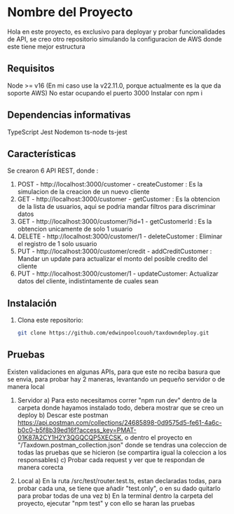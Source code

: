 # Nombre del Proyecto

Hola en este proyecto, es exclusivo para deployar y probar funcionalidades de API, se creo otro repositorio simulando la configuracion de AWS donde este tiene mejor estructura

## Requisitos

Node >= v16 (En mi caso use la v22.11.0, porque actualmente es la que da soporte AWS)
No estar ocupando el puerto 3000
Instalar con npm i

## Dependencias informativas

TypeScript
Jest
Nodemon
ts-node
ts-jest

## Características

Se crearon 6 API REST, donde :
1) POST - http://localhost:3000/customer - createCustomer : Es la simulacion de la creacion de un nuevo cliente
2) GET - http://localhost:3000/customer - getCustomer : Es la obtencion de la lista de usuarios, aqui se podria mandar filtros para discriminar datos
3) GET - http://localhost:3000/customer/?id=1 - getCustomerId : Es la obtencion unicamente de solo 1 usuario
4) DELETE - http://localhost:3000/customer/1 - deleteCustomer : Eliminar el registro de 1 solo usuario
5) PUT - http://localhost:3000/customer/credit - addCreditCustomer : Mandar un update para actualizar el monto del posible credito del cliente
6) PUT - http://localhost:3000/customer/1 - updateCustomer: Actualizar datos del cliente, indistintamente de cuales sean

## Instalación

1. Clona este repositorio:
   ```bash
   git clone https://github.com/edwinpoolcouoh/taxdowndeploy.git

## Pruebas

Existen validaciones en algunas APIs, para que este no reciba basura que se envia, para probar hay 2 maneras, levantando un pequeño servidor o de manera local

1) Servidor
    a) Para esto necesitamos correr "npm run dev" dentro de la carpeta donde hayamos instalado todo, debera mostrar que se creo un deploy
    b) Descar este postman https://api.postman.com/collections/24685898-0d9575d5-fe61-4a6c-b0c0-b5f8b39ed16f?access_key=PMAT-01K87A2CY1H2Y3QGQCQP5XECSK, o dentro el proyecto en "/Taxdown.postman_collection.json" donde se tendras una coleccion de todas las pruebas que se hicieron (se compartira igual la coleccion a los responsables)
    c) Probar cada request y ver que te respondan de manera corecta

2) Local
    a) En la ruta /src/test/router.test.ts, estan declaradas todas, para probar cada una, se tiene que añadir "test.only", o en su dado quitarlo para probar todas de una vez
    b) En la terminal dentro la carpeta del proyecto, ejecutar "npm test" y con ello se haran las pruebas